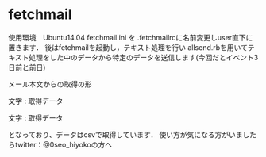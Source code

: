 # fetchmail
使用環境　Ubuntu14.04
fetchmail.ini を .fetchmailrcに名前変更しuser直下に置きます．
後はfetchmailを起動し，テキスト処理を行い
allsend.rbを用いてテキスト処理をした中のデータから特定のデータを送信します(今回だとイベント3日前と前日)

メール本文からの取得の形

文字 : 取得データ

文字 : 取得データ

となっており、データはcsvで取得しています．
使い方が気になる方がいましたらtwitter：@0seo_hiyokoの方へ
